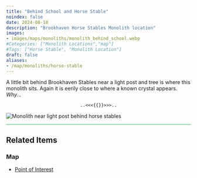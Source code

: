 ```yaml
---
title: "Behind School and Horse Stable"
noindex: false
date: 2024-08-18
description: "Brookhaven Horse Stables Monolith location"
images:
- images/maps/monoliths/monolith_behind_school.webp
#Categories: ["Monolith Locations","map"]
#Tags: ["Horse Stable", "Monolith Location"]
draft: false
aliases:
- /map/monoliths/horse-stable
--- 
```


A little bit behind Brookhaven Stables near a light post and tree is where this monolith sits. Again it is eerily close to where a known crystal appears. _Why..._

<center><span class="copy-to-clipboard" style="align: center"><code class="copy-to-clipboard-code" data-code="..<<<{{}}>>>..">..<<<{{}}>>>..</code></span></center>

![Monolith near light post behind horse stables](/images/maps/monoliths/monolith_behind_school.webp?width=400px)

<hr style="background-color: #28b44c" size=8>

## Related Items

### Map

- [Point of Interest](/map/poi/horse-stable/)